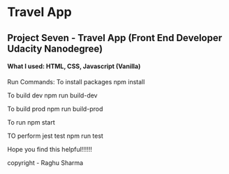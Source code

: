 # Travel App 

## Project Seven - Travel App (Front End Developer Udacity Nanodegree)
#### What I used: HTML, CSS, Javascript (Vanilla)

Run Commands:
To install packages 
npm install

To build dev
npm run build-dev

To build prod
npm run build-prod

To run
npm start

TO perform jest test
npm run test

Hope you find this helpful!!!!!!




copyright - Raghu Sharma
